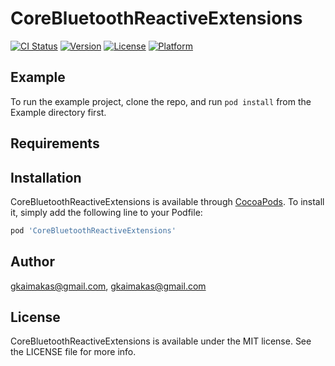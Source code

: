 # CoreBluetoothReactiveExtensions

[![CI Status](https://img.shields.io/travis/gkaimakas@gmail.com/CoreBluetoothReactiveExtensions.svg?style=flat)](https://travis-ci.org/gkaimakas@gmail.com/CoreBluetoothReactiveExtensions)
[![Version](https://img.shields.io/cocoapods/v/CoreBluetoothReactiveExtensions.svg?style=flat)](https://cocoapods.org/pods/CoreBluetoothReactiveExtensions)
[![License](https://img.shields.io/cocoapods/l/CoreBluetoothReactiveExtensions.svg?style=flat)](https://cocoapods.org/pods/CoreBluetoothReactiveExtensions)
[![Platform](https://img.shields.io/cocoapods/p/CoreBluetoothReactiveExtensions.svg?style=flat)](https://cocoapods.org/pods/CoreBluetoothReactiveExtensions)

## Example

To run the example project, clone the repo, and run `pod install` from the Example directory first.

## Requirements

## Installation

CoreBluetoothReactiveExtensions is available through [CocoaPods](https://cocoapods.org). To install
it, simply add the following line to your Podfile:

```ruby
pod 'CoreBluetoothReactiveExtensions'
```

## Author

gkaimakas@gmail.com, gkaimakas@gmail.com

## License

CoreBluetoothReactiveExtensions is available under the MIT license. See the LICENSE file for more info.

